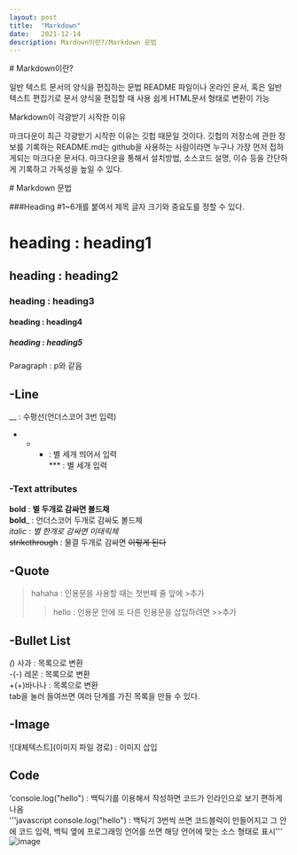 ```yaml
---
layout: post
title:  "Markdown"
date:   2021-12-14
description: Mardown이란?/Markdown 문법
---
```


<p class="start"># Markdown이란?</p>   
일반 텍스트 문서의 양식을 편집하는 문법   
README 파일이나 온라인 문서, 혹은 일반 텍스트 편집기로 문서 양식을 편집할 때 사용
쉽게 HTML문서 형태로 변환이 가능   

<p class="start">Markdown이 각광받기 시작한 이유</p>   
마크다운이 최근 각광받기 시작한 이유는 깃헙 때문일 것이다.   
깃헙의 저장소에 관한 정보를 기록하는 README.md는 github을 사용하는 사람이라면   
누구나 가장 먼저 접하게되는 마크다운 문서다.   
마크다운을 통해서 설치방법, 소스코드 설명, 이슈 등을 간단하게 기록하고 가독성을 높일 수 있다.

<p class="start"># Markdown 문법</p>

###Heading
#1~6개를 붙여서 제목 글자 크기와 중요도를 정할 수 있다.   

# heading : heading1   
## heading : heading2   
### heading : heading3   
#### heading : heading4   
##### heading : heading5   
Paragraph : p와 같음

## -Line   
__ : 수평선(언더스코어 3번 입력)   
* * * : 별 세개 띄어서 입력   
*** : 별 세개 입력

### -Text attributes   
**bold** : **별 두개로 감싸면 볼드채**   
__bold___ : 언더스코어 두개로 감싸도 볼드체   
*italic* : *별 한개로 감싸면 이태릭체*   
~~strikethrough~~ : 물결 두개로 감싸면 ~~이렇게 된다~~   

## -Quote   
>hahaha : 인용문을 사용할 때는 첫번째 줄 앞에 >추가   
>>hello : 인용문 안에 또 다른 인용문을 삽입하려면 >>추가

## -Bullet List   
*(*) 사과 : 목록으로 변환   
-(-) 레몬 : 목록으로 변환   
+(+)바나나 : 목록으로 변환   
tab을 눌러 들여쓰면 여러 단계를 가진 목록을 만들 수 있다.

## -Image   
![대체텍스트](이미지 파일 경로) : 이미지 삽입   

## Code
'console.log("hello") : 백틱기를 이용해서 작성하면 코드가 인라인으로 보기 편하게 나옴   
'''javascript
console.log("hello") : 백틱기 3번씩 쓰면 코드블럭이 만들어지고 그 안에 코드 입력,   백틱 옆에 프로그래밍 언어를 쓰면 해당 언어에 맞는 소스 형태로 표시'''   
![image](https://user-images.githubusercontent.com/84303574/145898244-dfd552b9-8b48-46c2-bd92-73f99c177324.png)
